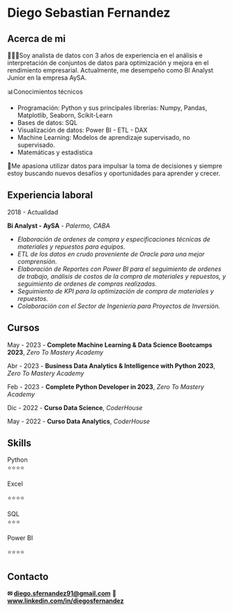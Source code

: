 # Diego Sebastian Fernandez

## Acerca de mi

👨🏻‍💻Soy analista de datos con 3 años de experiencia en el análisis e interpretación de conjuntos de datos para optimización y mejora en el rendimiento empresarial. Actualmente, me desempeño como BI Analyst Junior en la empresa AySA.

📊Conocimientos técnicos

- Programación: Python y sus principales librerías: Numpy, Pandas, Matplotlib, Seaborn, Scikit-Learn
- Bases de datos: SQL
- Visualización de datos: Power BI - ETL - DAX
- Machine Learning: Modelos de aprendizaje supervisado, no supervisado.
- Matemáticas y estadística
 
 🔆Me apasiona utilizar datos para impulsar la toma de decisiones y siempre estoy buscando nuevos desafíos y oportunidades para aprender y crecer.

 ## Experiencia laboral

 2018 - Actualidad    
 
 **Bi Analyst - AySA** - *Palermo, CABA*
  
  - *Elaboración de ordenes de compra y especificaciones técnicas de materiales y repuestos para equipos.*
  - *ETL de los datos en crudo proveniente de Oracle para una mejor comprensión.*
  - *Elaboración de Reportes con Power BI para el seguimiento de ordenes de trabajo, análisis de costos de la compra de materiales y repuestos, y seguimiento de ordenes de compras realizadas.*
  - *Seguimiento de KPI para la optimización de compra de materiales y repuestos.*
  - *Colaboración con el Sector de Ingeniería para Proyectos de Inversión.*                       
                         
                         
                        

## Cursos

May - 2023 - **Complete Machine Learning & Data Science Bootcamps 2023**, *Zero To Mastery Academy*
                      

Abr - 2023 - **Business Data Analytics & Intelligence with Python 2023**, *Zero To Mastery Academy*
                      

Feb - 2023 - **Complete Python Developer in 2023**, *Zero To Mastery Academy*
                      

Dic - 2022 - **Curso Data Science**, *CoderHouse*
                       

May - 2022 - **Curso Data Analytics**, *CoderHouse*
                       

## Skills

Python            
⭐️⭐️⭐️⭐️ 

Excel

⭐️⭐️⭐️⭐️
     
SQL               
⭐️⭐️⭐️  

Power BI

⭐️⭐️⭐️⭐️

## Contacto

**✉ diego.sfernandez91@gmail.com**
**📌 www.linkedin.com/in/diegosfernandez**





